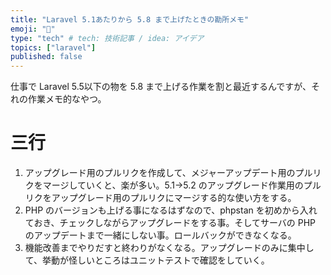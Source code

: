 ```yaml
---
title: "Laravel 5.1あたりから 5.8 まで上げたときの勘所メモ"
emoji: "🍣"
type: "tech" # tech: 技術記事 / idea: アイデア
topics: ["laravel"]
published: false
---
```


仕事で Laravel 5.5以下の物を 5.8 まで上げる作業を割と最近するんですが、それの作業メモ的なやつ。


# 三行

1. アップグレード用のプルリクを作成して、メジャーアップデート用のプルリクをマージしていくと、楽が多い。5.1→5.2 のアップグレード作業用のプルリクをアップグレード用のプルリクにマージする的な使い方をする。
2. PHP のバージョンも上げる事になるはずなので、phpstan を初めから入れておき、チェックしながらアップグレードをする事。そしてサーバの PHP のアップデートまで一緒にしない事。ロールバックができなくなる。
3. 機能改善までやりだすと終わりがなくなる。アップグレードのみに集中して、挙動が怪しいところはユニットテストで確認をしていく。


